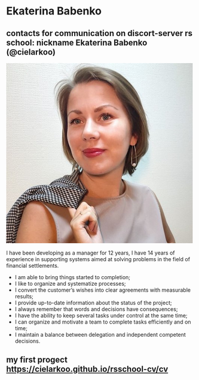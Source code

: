 # Ekaterina Babenko
## contacts for communication on discort-server rs school: nickname  Ekaterina Babenko (@cielarkoo)
![foto](images\foto.png)

I have been developing as a manager for 12 years, I have 14 years of experience in supporting systems aimed at solving problems in the field of financial settlements.

* I am able to bring things started to completion;
* I like to organize and systematize processes;
* I convert the customer’s wishes into clear agreements with measurable results;
* I provide up-to-date information about the status of the project;
* I always remember that words and decisions have consequences;
* I have the ability to keep several tasks under control at the same time;
* I can organize and motivate a team to complete tasks efficiently and on time;
* I maintain a balance between delegation and independent competent decisions.

## my first progect https://cielarkoo.github.io/rsschool-cv/cv

